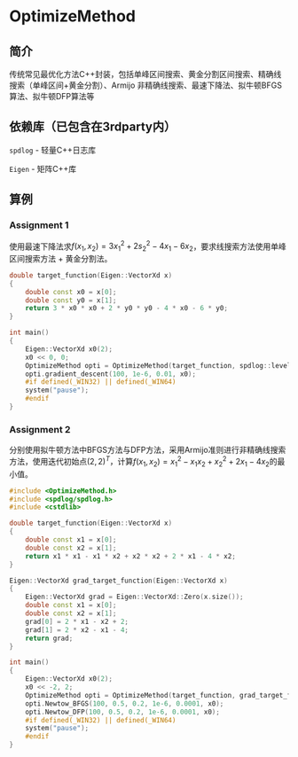 # OptimizeMethod

## 简介
传统常见最优化方法C++封装，包括单峰区间搜索、黄金分割区间搜索、精确线搜索（单峰区间+黄金分割）、Armijo 非精确线搜索、最速下降法、拟牛顿BFGS算法、拟牛顿DFP算法等

## 依赖库（已包含在3rdparty内）

`spdlog` - 轻量C++日志库

`Eigen` - 矩阵C++库

## 算例
### Assignment 1
使用最速下降法求$f(x_1, x_2) = 3 x_1^2 + 2s_2^2 - 4 x_1 - 6x_2$，要求线搜索方法使用单峰区间搜索方法 + 黄金分割法。

```C++
double target_function(Eigen::VectorXd x)
{
    double const x0 = x[0];
    double const y0 = x[1];
    return 3 * x0 * x0 + 2 * y0 * y0 - 4 * x0 - 6 * y0;
}

int main()
{
    Eigen::VectorXd x0(2);
    x0 << 0, 0;
    OptimizeMethod opti = OptimizeMethod(target_function, spdlog::level::debug);
    opti.gradient_descent(100, 1e-6, 0.01, x0);
    #if defined(_WIN32) || defined(_WIN64)
    system("pause");
    #endif
}
```

### Assignment 2
分别使用拟牛顿方法中BFGS方法与DFP方法，采用Armijo准则进行非精确线搜索方法，使用迭代初始点$(2,2)^T$，计算$f(x_1, x_2) = x_1^2 - x_1 x_2 + x_2^2 + 2x_1 - 4x_2$的最小值。

```C++
#include <OptimizeMethod.h>
#include <spdlog/spdlog.h>
#include <cstdlib>

double target_function(Eigen::VectorXd x)
{
    double const x1 = x[0];
    double const x2 = x[1];
    return x1 * x1 - x1 * x2 + x2 * x2 + 2 * x1 - 4 * x2;
}

Eigen::VectorXd grad_target_function(Eigen::VectorXd x)
{
    Eigen::VectorXd grad = Eigen::VectorXd::Zero(x.size());
    double const x1 = x[0];
    double const x2 = x[1];
    grad[0] = 2 * x1 - x2 + 2;
    grad[1] = 2 * x2 - x1 - 4;
    return grad;
}

int main()
{
    Eigen::VectorXd x0(2);
    x0 << -2, 2;
    OptimizeMethod opti = OptimizeMethod(target_function, grad_target_function, spdlog::level::debug);
    opti.Newtow_BFGS(100, 0.5, 0.2, 1e-6, 0.0001, x0);
    opti.Newtow_DFP(100, 0.5, 0.2, 1e-6, 0.0001, x0);
    #if defined(_WIN32) || defined(_WIN64)
    system("pause");
    #endif
}

```